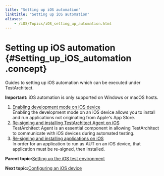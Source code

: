 ```yaml
--- 
title: "Setting up iOS automation"
linktitle: "Setting up iOS automation"
aliases: 
    - /iOS/Topics/iOS_setting_up_automation.html
---
```

# Setting up iOS automation {#Setting_up_iOS_automation .concept}

Guides to setting up iOS automation which can be executed under TestArchitect.

**Important:** iOS automation is only supported on Windows or macOS hosts.

1.  [Enabling development mode on iOS device](../../iOS/Topics/iOS_prerequisite_enable_development_mode.html)  
Enabling the development mode on an iOS device allows you to install and run applications not originating from Apple's App Store.
2.  [Re-signing and installing TestArchitect Agent on iOS](../../iOS/Topics/iOS_installing_TA_target_device.html)  
TestArchitect Agent is an essential component in allowing TestArchitect to communicate with iOS devices during automated testing.
3.  [Re-signing and installing applications on iOS](../../iOS/Topics/iOS_installing_applications.html)  
In order for an application to run as AUT on an iOS device, that application must be re-signed, then installed.

**Parent topic:**[Setting up the iOS test environment](../../iOS/Topics/iOS_setting_up_the_test_enviroment.html)

**Next topic:**[Configuring an iOS device](../../iOS/Topics/iOS_setting_up_installation_target_devices.html)

